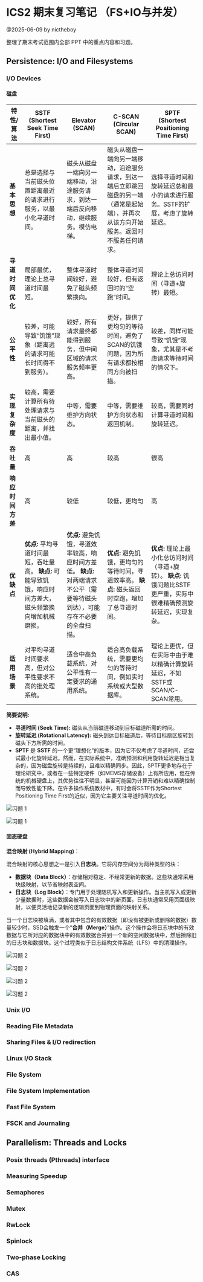 # ICS2 期末复习笔记 （FS+IO与并发）

@2025-06-09 by nictheboy

整理了期末考试范围内全部 PPT 中的重点内容和习题。

## Persistence: I/O and Filesystems

### I/O Devices

#### 磁盘

| 特性/算法 | SSTF (Shortest Seek Time First) | Elevator (SCAN) | C-SCAN (Circular SCAN) | SPTF (Shortest Positioning Time First) |
|---|---|---|---|---|
| **基本思想** | 总是选择与当前磁头位置距离最近的请求进行服务，以最小化寻道时间。 | 磁头从磁盘一端向另一端移动，沿途服务请求，到达一端后反向移动，继续服务。模仿电梯。 | 磁头从磁盘一端向另一端移动，沿途服务请求，到达一端后立即跳回磁盘的另一端（通常是起始端），并再次从该方向开始服务。返回时不服务任何请求。 | 选择寻道时间和旋转延迟总和最小的请求进行服务。SSTF的扩展，考虑了旋转延迟。 |
| **寻道时间优化** | 局部最优，理论上总寻道时间最短。 | 整体寻道时间较好，避免了磁头频繁换向。 | 整体寻道时间较好，但有返回时的“空跑”时间。 | 理论上总访问时间（寻道+旋转）最短。 |
| **公平性** | 较差，可能导致“饥饿”现象（距离远的请求可能长时间得不到服务）。 | 较好，所有请求最终都能得到服务，但中间区域的请求服务频率更高。 | 更好，提供了更均匀的等待时间，避免了SCAN的饥饿问题，因为所有请求都按相同方向被扫描。 | 较差，同样可能导致“饥饿”现象，尤其是不考虑请求等待时间的情况下。 |
| **实现复杂度** | 较高，需要计算所有待处理请求与当前磁头的距离，并找出最小值。 | 中等，需要维护方向状态。 | 中等，需要维护方向状态和返回机制。 | 较高，需要同时计算寻道时间和旋转延迟。 |
| **吞吐量** | 高 | 高 | 较高 | 很高 |
| **响应时间方差** | 高 | 较低 | 较低，更均匀 | 高 |
| **优缺点** | **优点:** 平均寻道时间最短，吞吐量高。 **缺点:** 可能导致饥饿，响应时间方差大，磁头频繁换向增加机械磨损。 | **优点:** 避免饥饿，寻道效率较高，响应时间方差低。 **缺点:** 对两端请求不公平（需要等待磁头到达），可能存在不必要的全盘扫描。 | **优点:** 避免饥饿，更均匀的等待时间，寻道效率高。 **缺点:** 磁头返回时空跑，增加了总寻道时间。 | **优点:** 理论上最小化总访问时间（寻道+旋转）。 **缺点:** 饥饿问题比SSTF更严重，实际中很难精确预测旋转延迟，实现复杂。 |
| **适用场景** | 对平均寻道时间要求高，但对公平性要求不高的批处理系统。 | 适合中高负载系统，对公平性有一定要求的通用系统。 | 适合高负载系统，需要更均匀的等待时间，例如实时系统或大型数据库。 | 理论上更优，但在实际中由于难以精确计算旋转延迟，不如SSTF或SCAN/C-SCAN常用。 |

**简要说明:**

* **寻道时间 (Seek Time):** 磁头从当前磁道移动到目标磁道所需的时间。
* **旋转延迟 (Rotational Latency):** 磁头到达目标磁道后，等待目标扇区旋转到磁头下方所需的时间。
* **SPTF** 是 **SSTF** 的一个更“理想化”的版本，因为它不仅考虑了寻道时间，还尝试最小化旋转延迟。然而，在实际系统中，准确预测和利用旋转延迟是相当复杂的，因为磁盘旋转是持续的，且难以精确同步。因此，SPTF更多地存在于理论研究中，或者在一些特定硬件（如MEMS存储设备）上有所应用，但在传统的机械硬盘上，其优势往往不明显，甚至可能因为计算开销和难以精确控制而导致性能下降。在许多操作系统教材中，有时会将SSTF作为Shortest Positioning Time First的近似，因为它主要关注寻道时间的优化。

![习题 1](img/1-1.png)

![习题 1](img/1-2.png)

#### 固态硬盘

**混合映射 (Hybrid Mapping)**：

混合映射的核心思想之一是引入**日志块**。它将闪存空间分为两种类型的块：

* **数据块（Data Block）**：存储相对稳定、不经常更新的数据。这些块通常采用块级映射，以节省映射表空间。
* **日志块（Log Block）**：专门用于处理随机写入和更新操作。当主机写入或更新少量数据时，这些数据会被写入日志块中的新页面。日志块通常采用页面级映射，以便灵活地记录新的逻辑页面到物理页面的映射关系。

当一个日志块被填满，或者其中包含的有效数据（即没有被更新或删除的数据）数量较少时，SSD会触发一个“**合并（Merge）**”操作。这个操作会将日志块中的有效数据与它所对应的数据块中的有效数据合并到一个新的空闲数据块中，然后擦除旧的日志块和数据块。这个过程类似于日志结构文件系统（LFS）中的清理操作。

![习题 2](img/2-1.png)

![习题 2](img/2-2.png)

![习题 2](img/2-3.png)

![习题 2](img/2-4.png)

### Unix I/O

### Reading File Metadata

### Sharing Files & I/O redirection

### Linux I/O Stack

### File System

### File System Implementation

### Fast File System

### FSCK and Journaling

## Parallelism: Threads and Locks

### Posix threads (Pthreads) interface

### Measuring Speedup

### Semaphores

### Mutex

### RwLock

### Spinlock

### Two-phase Locking

### CAS
